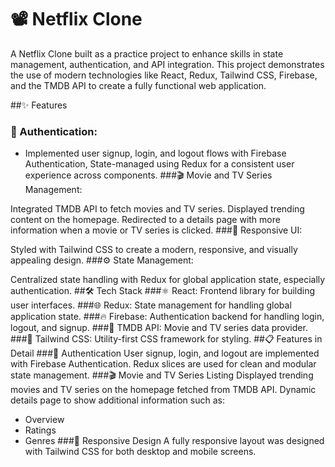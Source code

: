 # 📽️ Netflix Clone
A Netflix Clone built as a practice project to enhance skills in state management, authentication, and API integration. This project demonstrates the use of modern technologies like React, Redux, Tailwind CSS, Firebase, and the TMDB API to create a fully functional web application.

##✨ Features
### 🔑 Authentication:

- Implemented user signup, login, and logout flows with Firebase Authentication,
State-managed using Redux for a consistent user experience across components.
###🎬 Movie and TV Series Management:

Integrated TMDB API to fetch movies and TV series.
Displayed trending content on the homepage.
Redirected to a details page with more information when a movie or TV series is clicked.
###🎨 Responsive UI:

Styled with Tailwind CSS to create a modern, responsive, and visually appealing design.
###⚙️ State Management:

Centralized state handling with Redux for global application state, especially authentication.
##🛠️ Tech Stack
###⚛️ React: Frontend library for building user interfaces.
###🌐 Redux: State management for handling global application state.
###🔥 Firebase: Authentication backend for handling login, logout, and signup.
###🎥 TMDB API: Movie and TV series data provider.
###💎 Tailwind CSS: Utility-first CSS framework for styling.
##📋 Features in Detail
###🔑 Authentication
User signup, login, and logout are implemented with Firebase Authentication.
Redux slices are used for clean and modular state management.
###🎬 Movie and TV Series Listing
Displayed trending movies and TV series on the homepage fetched from TMDB API.
Dynamic details page to show additional information such as:
- Overview
- Ratings
- Genres
###🎨 Responsive Design
A fully responsive layout was designed with Tailwind CSS for both desktop and mobile screens.
